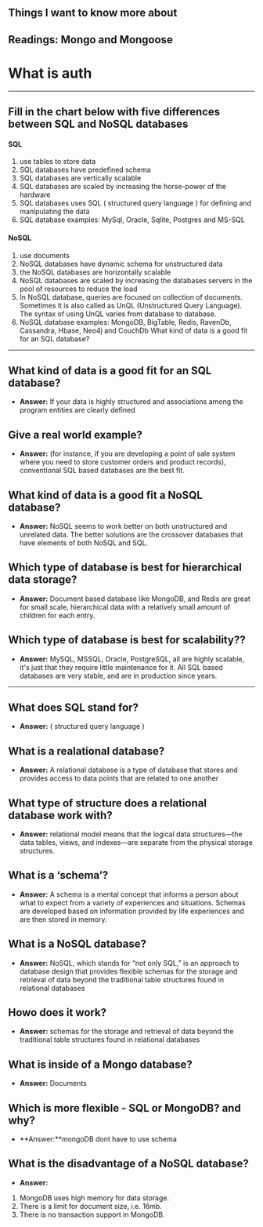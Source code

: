 ## Things I want to know more about
## Readings: Mongo and Mongoose

# **What is auth**

----------

## Fill in the chart below with five differences between SQL and NoSQL databases

#### SQL

1. use tables to store data
2. SQL databases have predefined schema
3. SQL databases are vertically scalable
4. SQL databases are scaled by increasing the horse-power of the hardware
5. SQL databases uses SQL ( structured query language ) for defining and manipulating the data
6. SQL database examples: MySql, Oracle, Sqlite, Postgres and MS-SQL

#### NoSQL

1. use documents
2. NoSQL databases have dynamic schema for unstructured data
3. the NoSQL databases are horizontally scalable
4. NoSQL databases are scaled by increasing the databases servers in the pool of resources to reduce the load
5. In NoSQL database, queries are focused on collection of documents. Sometimes it is also called as UnQL (Unstructured Query Language). The syntax of using UnQL varies from database to database.
6. NoSQL database examples: MongoDB, BigTable, Redis, RavenDb, Cassandra, Hbase, Neo4j and CouchDb
What kind of data is a good fit for an SQL database?

-------------------

## **What kind of data is a good fit for an SQL database?**

* **Answer:** If your data is highly structured and associations among the program entities are clearly defined

## **Give a real world example?**

* **Answer:** (for instance, if you are developing a point of sale system where you need to store customer orders and product records), conventional SQL based databases are the best fit.

## **What kind of data is a good fit a NoSQL database?**

* **Answer:** NoSQL seems to work better on both unstructured and unrelated data. The better solutions are the crossover databases that have elements of both NoSQL and SQL.

## **Which type of database is best for hierarchical data storage?**

* **Answer:** Document based database like MongoDB, and Redis are great for small scale, hierarchical data with a relatively small amount of children for each entry.

## **Which type of database is best for scalability??**

* **Answer:**  MySQL, MSSQL, Oracle, PostgreSQL, all are highly scalable, it's just that they require little maintenance for it. All SQL based databases are very stable, and are in production since years.


-------------------

## **What does SQL stand for?**

* **Answer:**  ( structured query language )

## **What is a realational database?**

* **Answer:** A relational database is a type of database that stores and provides access to data points that are related to one another

## **What type of structure does a relational database work with?**

* **Answer:**  relational model means that the logical data structures—the data tables, views, and indexes—are separate from the physical storage structures.

## **What is a ‘schema’?**

* **Answer:**  A schema is a mental concept that informs a person about what to expect from a variety of experiences and situations. Schemas are developed based on information provided by life experiences and are then stored in memory.

## **What is a NoSQL database?**

* **Answer:** NoSQL, which stands for “not only SQL,” is an approach to database design that provides flexible schemas for the storage and retrieval of data beyond the traditional table structures found in relational databases

## **Howo does it work?**

* **Answer:**  schemas for the storage and retrieval of data beyond the traditional table structures found in relational databases

## **What is inside of a Mongo database?**

* **Answer:** Documents

## **Which is more flexible - SQL or MongoDB? and why?**

* **Answer:**mongoDB dont have to use schema

## **What is the disadvantage of a NoSQL database?**

* **Answer:** 
1. MongoDB uses high memory for data storage.
2. There is a limit for document size, i.e. 16mb.
3. There is no transaction support in MongoDB.
